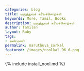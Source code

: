 ```yaml
---  
categories: blog  
title: மருத்துவக் கலைச்சொற்கள்
keywords: More, Tamil, Books  
description: மருத்துவக் கலைச்சொற்கள்
author: Tamilan  
layout: Ruby  
tags:     
- கண்மணி 
permalink: maruthuva_sorkal  
featured: /images/noolkal_96_6.png  
---  
```

{% include install_nool.md %}  
